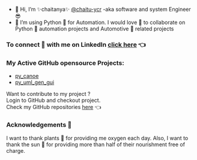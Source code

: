 - 👋 Hi, I’m ✨chaitanya✨ [@chaitu-ycr](https://github.com/chaitu-ycr) -aka software and system Engineer 😎
- 🌱 I’m using Python 🐍 for Automation. I would love 💞️ to collaborate on Python 🐍 automation projects and Automotive 🚗 related projects

### To connect 🤝 with me on LinkedIn [click here](https://www.linkedin.com/in/chaitu-ycr/) 👈

### My Active GitHub opensource Projects:
- [py_canoe](https://github.com/chaitu-ycr/py_canoe)
- [py_uml_gen_gui](https://github.com/chaitu-ycr/py_uml_gen_gui)

Want to contribute to my project ? <br>
Login to GitHub and checkout project. <br>
Check my GitHub repositories [here](https://github.com/chaitu-ycr?tab=repositories) 👈

### Acknowledgements 🙏
I want to thank plants 🎋 for providing me oxygen each day. Also, I want to thank the sun 🌄 for providing more than half of their nourishment free of charge.

<!---
chaitu-ycr/chaitu-ycr is a ✨ special ✨ repository because its `README.md` (this file) appears on your GitHub profile.
You can click the Preview link to take a look at your changes.
--->
